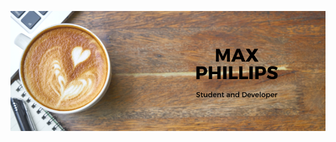 [![Header](https://raw.githubusercontent.com/blueybloke/blueybloke/master/banner.png "Header")](https://maxphillipsdev.com)
